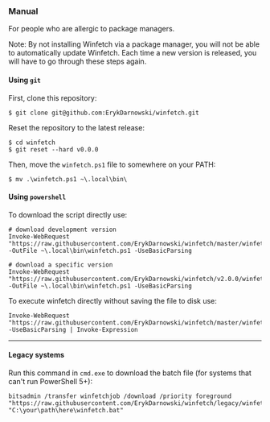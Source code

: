 ### Manual
For people who are allergic to package managers.

Note: By not installing Winfetch via a package manager, you will not be able to automatically update Winfetch. Each time a new version is released, you will have to go through these steps again.

#### Using `git`

First, clone this repository:
```
$ git clone git@github.com:ErykDarnowski/winfetch.git
```
Reset the repository to the latest release:
```
$ cd winfetch
$ git reset --hard v0.0.0
```
Then, move the `winfetch.ps1` file to somewhere on your PATH:
```
$ mv .\winfetch.ps1 ~\.local\bin\
```

#### Using `powershell`

To download the script directly use:
```pwsh
# download development version
Invoke-WebRequest "https://raw.githubusercontent.com/ErykDarnowski/winfetch/master/winfetch.ps1" -OutFile ~\.local\bin\winfetch.ps1 -UseBasicParsing

# download a specific version
Invoke-WebRequest "https://raw.githubusercontent.com/ErykDarnowski/winfetch/v2.0.0/winfetch.ps1" -OutFile ~\.local\bin\winfetch.ps1 -UseBasicParsing
```

To execute winfetch directly without saving the file to disk use:
```pwsh
Invoke-WebRequest "https://raw.githubusercontent.com/ErykDarnowski/winfetch/master/winfetch.ps1" -UseBasicParsing | Invoke-Expression
```

---

#### Legacy systems

Run this command in `cmd.exe` to download the batch file (for systems that can't run PowerShell 5+):

```batch
bitsadmin /transfer winfetchjob /download /priority foreground "https://raw.githubusercontent.com/ErykDarnowski/winfetch/legacy/winfetch.bat" "C:\your\path\here\winfetch.bat"
```